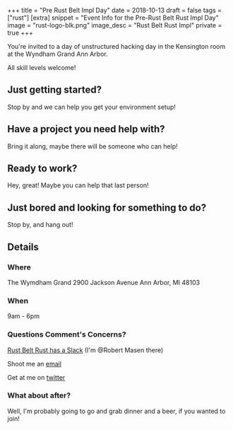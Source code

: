 +++
title = "Pre Rust Belt Impl Day"
date = 2018-10-13
draft = false
tags = ["rust"]
[extra]
snippet = "Event Info for the Pre-Rust Belt Rust Impl Day"
image = "rust-logo-blk.png"
image_desc = "Rust Belt Rust Impl"
private = true
+++

You're invited to a day of unstructured
hacking day in the Kensington room at the Wyndham Grand Ann Arbor.

All skill levels welcome!

## Just getting started?

Stop by and we can help you get your environment setup!

## Have a project you need help with?

Bring it along, maybe there will be someone who can help!

## Ready to work?

Hey, great! Maybe you can help that last person!

## Just bored and looking for something to do?

Stop by, and hang out!

## Details

### Where

The Wymdham Grand
2900 Jackson Avenue
Ann Arbor, MI 48103

### When

9am - 6pm

### Questions Comment's Concerns?
[Rust Belt Rust has a Slack](https://rust-belt-rust-slack.herokuapp.com/) (I'm @Robert Masen there)

Shoot me an [email](mailto:r.f.masen@gmail.com)

Get at me on [twitter](https://twitter.com/FreeMasen)

### What about after?

Well, I'm probably going to go and grab dinner and a beer, if you wanted to join!